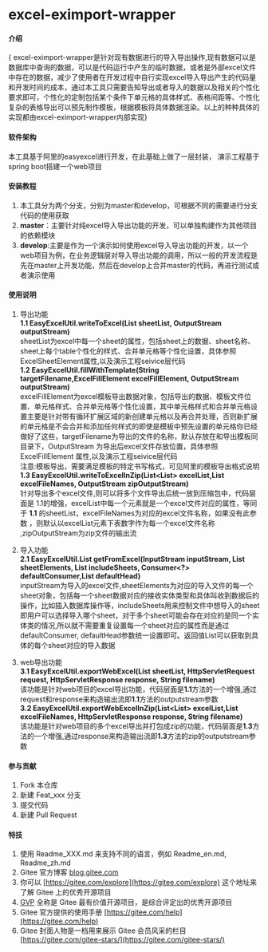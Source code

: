 # excel-eximport-wrapper

#### 介绍
{
excel-eximport-wrapper是针对现有数据进行的导入导出操作,现有数据可以是数据库中查询的数据，可以是代码运行中产生的临时数据，或者是外部excel文件中存在的数据，减少了使用者在开发过程中自行实现excel导入导出产生的代码量和开发时间的成本，通过本工具只需要告知导出或者导入的数据以及相关的个性化要求即可，个性化的定制包括某个条件下单元格的具体样式、表格间距等、个性化复杂的表格导出可以预先制作模板，根据模板将具体数据渲染。以上的种种具体的实现都由excel-eximport-wrapper内部实现}

#### 软件架构
本工具基于阿里的easyexcel进行开发，在此基础上做了一层封装，
演示工程基于spring boot搭建一个web项目


#### 安装教程

1.  本工具分为两个分支，分别为master和develop，可根据不同的需要进行分支代码的使用获取
2.  **master**：主要针对纯excel导入导出功能的开发，可以单独构建作为其他项目的依赖模块
3.  **develop**:主要是作为一个演示如何使用excel导入导出功能的开发，以一个web项目为例，在业务逻辑层对导入导出功能的调用，所以一般的开发流程是先在master上开发功能，然后在develop上合并master的代码，再进行测试或者演示使用

#### 使用说明

1.  导出功能  
**1.1 EasyExcelUtil.writeToExcel(List<ExcelSheetElement> sheetList, OutputStream outputStream)**  
sheetList为excel中每一个sheet的属性，包括sheet上的数据、sheet名称、sheet上每个table个性化的样式、合并单元格等个性化设置，具体参照ExcelSheetElement属性,以及演示工程seivice层代码  
**1.2 EasyExcelUtil.fillWithTemplate(String targetFilename,ExcelFillElement excelFillElement, OutputStream outputStream)**  
excelFillElement为excel模板导出数据对象，包括导出的数据、模板文件位置、单元格样式、合并单元格等个性化设置，其中单元格样式和合并单元格设置主要是针对带有循环扩展区域的新创建单元格以及再合并处理，否则新扩展的单元格是不会合并和添加任何样式的即使是模板中预先设置的单元格你已经做好了这些，targetFilename为导出的文件的名称，默认存放在和导出模板同目录下，OutputStream 为导出后excel文件存放位置，具体参照ExcelFillElement 属性,以及演示工程seivice层代码  
 <kbd>注意</kbd>:模板导出，需要满足模板的特定书写格式，可见阿里的模板导出格式说明  
**1.3 EasyExcelUtil.writeToExcelInZip(List<List<ExcelSheetElement>> excelList,List<String> excelFileNames, OutputStream zipOutputStream)**  
针对导出多个excel文件,则可以将多个文件导出后统一放到压缩包中，代码层面是 1.1的增强，excelList中每一个元素就是一个excel文件对应的属性，等同于 **1.1** 的sheetList，excelFileNames为对应的excel文件名称，如果没有此参数 ，则默认以excelList元素下表数字作为每一个excel文件名称 ,zipOutputStream为zip文件的输出流
2.  导入功能  
**2.1 EasyExcelUtil.List<ExcelSheetElement> getFromExcel(InputStream inputStream, List<ExcelSheetElement> sheetElements, List<String> includeSheets, Consumer<?> defaultConsumer,List<String> defaultHead)**  
inputStream为导入的excel文件,sheetElements为对应的导入文件的每一个sheet对象，包括每一个sheet数据对应的接收实体类型和具体叫收到数据后的操作，比如插入数据库操作等，includeSheets用来控制文件中想导入的sheet即用户可以选择导入哪个sheet，对于多个sheet可能会存在对应的是同一个实体类的情况,所以就不需要重复设置每一个sheet对应的属性而是通过defaultConsumer, defaultHead参数统一设置即可。返回值List<ExcelSheetElement>可以获取到具体的每个sheet对应的导入数据

3.  web导出功能  
**3.1 EasyExcelUtil.exportWebExcel(List<ExcelSheetElement> sheetList, HttpServletRequest request, HttpServletResponse response, String filename)**  
该功能是针对web项目的excel导出功能，代码层面是**1.1**方法的一个增强,通过request和response来构造输出流即**1.1**方法的outputstream参数  
**3.2 EasyExcelUtil.exportWebExcelInZip(List<List<ExcelSheetElement>> excelList,List<String> excelFileNames, HttpServletResponse response, String filename)**  
该功能是针对web项目的多个excel导出并打包成zip的功能，代码层面是**1.3**方法的一个增强,通过response来构造输出流即**1.3**方法的zip的outputstream参数  


#### 参与贡献

1.  Fork 本仓库
2.  新建 Feat_xxx 分支
3.  提交代码
4.  新建 Pull Request


#### 特技

1.  使用 Readme\_XXX.md 来支持不同的语言，例如 Readme\_en.md, Readme\_zh.md
2.  Gitee 官方博客 [blog.gitee.com](https://blog.gitee.com)
3.  你可以 [https://gitee.com/explore](https://gitee.com/explore) 这个地址来了解 Gitee 上的优秀开源项目
4.  [GVP](https://gitee.com/gvp) 全称是 Gitee 最有价值开源项目，是综合评定出的优秀开源项目
5.  Gitee 官方提供的使用手册 [https://gitee.com/help](https://gitee.com/help)
6.  Gitee 封面人物是一档用来展示 Gitee 会员风采的栏目 [https://gitee.com/gitee-stars/](https://gitee.com/gitee-stars/)
